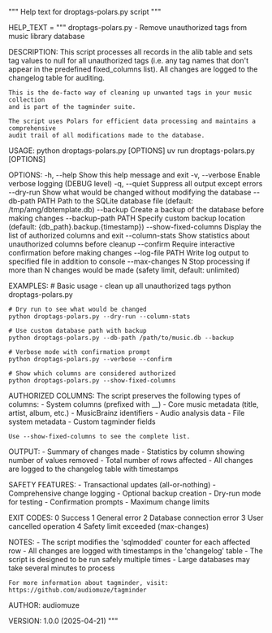 """
Help text for droptags-polars.py script
"""

HELP_TEXT = """
droptags-polars.py - Remove unauthorized tags from music library database

DESCRIPTION:
    This script processes all records in the alib table and sets tag values to null 
    for all unauthorized tags (i.e. any tag names that don't appear in the predefined 
    fixed_columns list). All changes are logged to the changelog table for auditing.
    
    This is the de-facto way of cleaning up unwanted tags in your music collection
    and is part of the tagminder suite.
    
    The script uses Polars for efficient data processing and maintains a comprehensive
    audit trail of all modifications made to the database.

USAGE:
    python droptags-polars.py [OPTIONS]
    uv run droptags-polars.py [OPTIONS]

OPTIONS:
    -h, --help              Show this help message and exit
    -v, --verbose           Enable verbose logging (DEBUG level)
    -q, --quiet             Suppress all output except errors
    --dry-run               Show what would be changed without modifying the database
    --db-path PATH          Path to the SQLite database file 
                           (default: /tmp/amg/dbtemplate.db)
    --backup                Create a backup of the database before making changes
    --backup-path PATH      Specify custom backup location 
                           (default: {db_path}.backup.{timestamp})
    --show-fixed-columns    Display the list of authorized columns and exit
    --column-stats          Show statistics about unauthorized columns before cleanup
    --confirm               Require interactive confirmation before making changes
    --log-file PATH         Write log output to specified file in addition to console
    --max-changes N         Stop processing if more than N changes would be made
                           (safety limit, default: unlimited)

EXAMPLES:
    # Basic usage - clean up all unauthorized tags
    python droptags-polars.py
    
    # Dry run to see what would be changed
    python droptags-polars.py --dry-run --column-stats
    
    # Use custom database path with backup
    python droptags-polars.py --db-path /path/to/music.db --backup
    
    # Verbose mode with confirmation prompt
    python droptags-polars.py --verbose --confirm
    
    # Show which columns are considered authorized
    python droptags-polars.py --show-fixed-columns

AUTHORIZED COLUMNS:
    The script preserves the following types of columns:
    - System columns (prefixed with __)
    - Core music metadata (title, artist, album, etc.)
    - MusicBrainz identifiers
    - Audio analysis data
    - File system metadata
    - Custom tagminder fields
    
    Use --show-fixed-columns to see the complete list.

OUTPUT:
    - Summary of changes made
    - Statistics by column showing number of values removed
    - Total number of rows affected
    - All changes are logged to the changelog table with timestamps

SAFETY FEATURES:
    - Transactional updates (all-or-nothing)
    - Comprehensive change logging
    - Optional backup creation
    - Dry-run mode for testing
    - Confirmation prompts
    - Maximum change limits

EXIT CODES:
    0    Success
    1    General error
    2    Database connection error
    3    User cancelled operation
    4    Safety limit exceeded (max-changes)

NOTES:
    - The script modifies the 'sqlmodded' counter for each affected row
    - All changes are logged with timestamps in the 'changelog' table
    - The script is designed to be run safely multiple times
    - Large databases may take several minutes to process
    
    For more information about tagminder, visit: https://github.com/audiomuze/tagminder

AUTHOR:
    audiomuze
    
VERSION:
    1.0.0 (2025-04-21)
"""